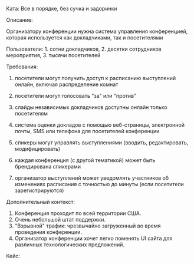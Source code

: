 Ката: 
	Все в порядке, без сучка и задоринки
	
Описание: 

Организатору конференции нужна система управления конференцией, которая используется как докладчиками, так и посетителями

Пользователи: 
	1. сотни докладчиков, 
	2. десятки сотрудников мероприятия, 
	3. тысячи посетителей

Требования:

1. посетители могут получить доступ к расписанию выступлений онлайн, включая распределение комнат
2. посетители могут голосовать "за" или "против"
3. слайды независимых докладчиков доступны онлайн только посетителям
4. система оценки докладов с помощью веб-страницы, электронной почты, SMS или телефона для посетителей конференции

5. спикеры могут управлять выступлениями (вводить, редактировать, модифицировать)
6. каждая конференция (с другой тематикой) может быть брендирована спикерами

7. организатор выступлений может уведомлять участников об изменениях расписания с точностью до минуты (если посетители зарегистрируются)


Дополнительный контекст:
1. Конференция проходит по всей территории США.
2. Очень небольшой штат поддержки.
3. "Взрывной" трафик: чрезвычайно загруженный во время проведения конференции.
4. Организатор конференции хочет легко поменять UI сайта для различных технологических предложений.

Кейс:

